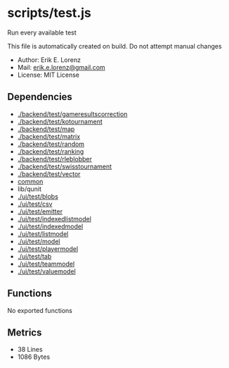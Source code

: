 # scripts/test.js


Run every available test

This file is automatically created on build. Do not attempt manual changes
* Author: Erik E. Lorenz 
* Mail: <erik.e.lorenz@gmail.com>
* License: MIT License


## Dependencies

* <a href="./backend/test/gameresultscorrection.html">./backend/test/gameresultscorrection</a>
* <a href="./backend/test/kotournament.html">./backend/test/kotournament</a>
* <a href="./backend/test/map.html">./backend/test/map</a>
* <a href="./backend/test/matrix.html">./backend/test/matrix</a>
* <a href="./backend/test/random.html">./backend/test/random</a>
* <a href="./backend/test/ranking.html">./backend/test/ranking</a>
* <a href="./backend/test/rleblobber.html">./backend/test/rleblobber</a>
* <a href="./backend/test/swisstournament.html">./backend/test/swisstournament</a>
* <a href="./backend/test/vector.html">./backend/test/vector</a>
* <a href="common.html">common</a>
* lib/qunit
* <a href="./ui/test/blobs.html">./ui/test/blobs</a>
* <a href="./ui/test/csv.html">./ui/test/csv</a>
* <a href="./ui/test/emitter.html">./ui/test/emitter</a>
* <a href="./ui/test/indexedlistmodel.html">./ui/test/indexedlistmodel</a>
* <a href="./ui/test/indexedmodel.html">./ui/test/indexedmodel</a>
* <a href="./ui/test/listmodel.html">./ui/test/listmodel</a>
* <a href="./ui/test/model.html">./ui/test/model</a>
* <a href="./ui/test/playermodel.html">./ui/test/playermodel</a>
* <a href="./ui/test/tab.html">./ui/test/tab</a>
* <a href="./ui/test/teammodel.html">./ui/test/teammodel</a>
* <a href="./ui/test/valuemodel.html">./ui/test/valuemodel</a>

## Functions

No exported functions

## Metrics

* 38 Lines
* 1086 Bytes

